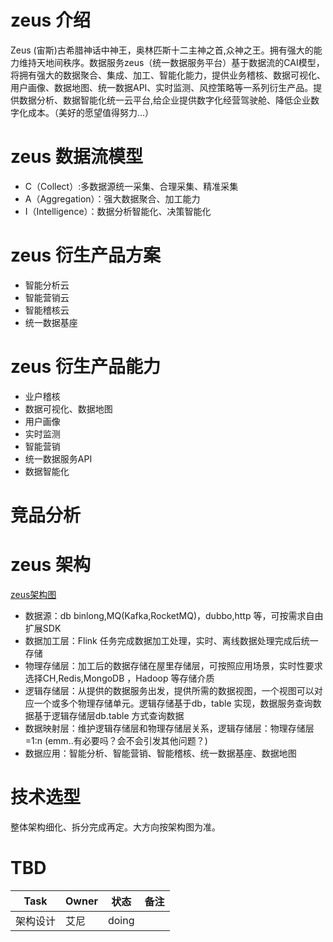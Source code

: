 # zeus 介绍
Zeus (宙斯)古希腊神话中神王，奥林匹斯十二主神之首,众神之王。拥有强大的能力维持天地间秩序。数据服务zeus（统一数据服务平台）基于数据流的CAI模型， 将拥有强大的数据聚合、集成、加工、智能化能力，提供业务稽核、数据可视化、用户画像、数据地图、统一数据API、实时监测、风控策略等一系列衍生产品。提供数据分析、数据智能化统一云平台,给企业提供数字化经营驾驶舱、降低企业数字化成本。（美好的愿望值得努力...）
# zeus 数据流模型
* C（Collect）:多数据源统一采集、合理采集、精准采集
* A（Aggregation）：强大数据聚合、加工能力
* I（Intelligence）：数据分析智能化、决策智能化
# zeus 衍生产品方案
* 智能分析云
* 智能营销云
* 智能稽核云
* 统一数据基座
# zeus 衍生产品能力
* 业户稽核
* 数据可视化、数据地图
* 用户画像
* 实时监测
* 智能营销
* 统一数据服务API
* 数据智能化
# 竞品分析
# zeus 架构
[zeus架构图](https://www.processon.com/diagraming/64a449e9db2f304bcc2b7d39 "zeus")
* 数据源：db binlong,MQ(Kafka,RocketMQ)，dubbo,http 等，可按需求自由扩展SDK
* 数据加工层：Flink 任务完成数据加工处理，实时、离线数据处理完成后统一存储
* 物理存储层：加工后的数据存储在屋里存储层，可按照应用场景，实时性要求选择CH,Redis,MongoDB ，Hadoop 等存储介质
* 逻辑存储层：从提供的数据服务出发，提供所需的数据视图，一个视图可以对应一个或多个物理存储单元。逻辑存储基于db，table 实现，数据服务查询数据基于逻辑存储层db.table 方式查询数据
* 数据映射层：维护逻辑存储层和物理存储层关系，逻辑存储层：物理存储层=1:n (emm..有必要吗？会不会引发其他问题？)
* 数据应用：智能分析、智能营销、智能稽核、统一数据基座、数据地图

# 技术选型
整体架构细化、拆分完成再定。大方向按架构图为准。

# TBD
| Task  | Owner |状态  | 备注 |
|  ----  | ----  |  ----  | ----  |
|架构设计  | 艾尼 |doing  |  |
